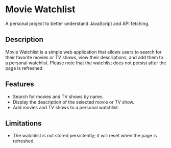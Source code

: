 
# Movie Watchlist

A personal project to better understand JavaScript and API fetching.

## Description

Movie Watchlist is a simple web application that allows users to search for their favorite movies or TV shows, view their descriptions, and add them to a personal watchlist. Please note that the watchlist does not persist after the page is refreshed.

## Features

- Search for movies and TV shows by name.
- Display the description of the selected movie or TV show.
- Add movies and TV shows to a personal watchlist.

## Limitations

- The watchlist is not stored persistently; it will reset when the page is refreshed.

